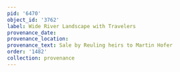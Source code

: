 ```yaml
---
pid: '6470'
object_id: '3762'
label: Wide River Landscape with Travelers
provenance_date:
provenance_location:
provenance_text: Sale by Reuling heirs to Martin Hofer
order: '1482'
collection: provenance
---
```

